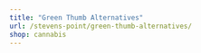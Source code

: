 ```yaml
---
title: "Green Thumb Alternatives"
url: /stevens-point/green-thumb-alternatives/
shop: cannabis
---
```

